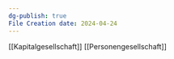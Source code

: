 ```yaml
---
dg-publish: true
File Creation date: 2024-04-24
---
```

[[Kapitalgesellschaft]]
[[Personengesellschaft]]